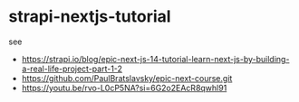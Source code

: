 # strapi-nextjs-tutorial
see
- https://strapi.io/blog/epic-next-js-14-tutorial-learn-next-js-by-building-a-real-life-project-part-1-2
- https://github.com/PaulBratslavsky/epic-next-course.git
- https://youtu.be/rvo-L0cP5NA?si=6G2o2EAcR8qwhl91
